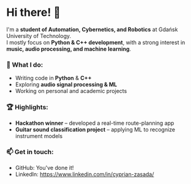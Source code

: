 # Hi there! 👋  

I'm a **student of Automation, Cybernetics, and Robotics** at Gdańsk University of Technology.  
I mostly focus on **Python & C++ development**, with a strong interest in **music, audio processing, and machine learning**.  

### 🚀 What I do:  
- Writing code in **Python** & **C++**  
- Exploring **audio signal processing & ML**  
- Working on personal and academic projects  

### 🏆 Highlights:  
- **Hackathon winner** – developed a real-time route-planning app  
- **Guitar sound classification project** – applying ML to recognize instrument models  

### 📫 Get in touch:  
- GitHub: You've done it!
- LinkedIn: https://www.linkedin.com/in/cyprian-zasada/
